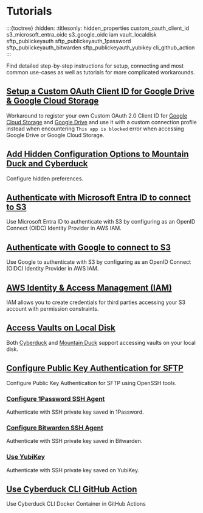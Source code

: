Tutorials
====

:::{toctree}
:hidden:
:titlesonly:
hidden_properties
custom_oauth_client_id
s3_microsoft_entra_oidc
s3_google_oidc
iam
vault_localdisk
sftp_publickeyauth
sftp_publickeyauth_1password
sftp_publickeyauth_bitwarden
sftp_publickeyauth_yubikey
cli_github_action
:::

Find detailed step-by-step instructions for setup, connecting and most common use-cases as well as tutorials for more complicated workarounds.

## [Setup a Custom OAuth Client ID for Google Drive & Google Cloud Storage](custom_oauth_client_id.md)
Workaround to register your own Custom OAuth 2.0 Client ID for [Google Cloud Storage](../protocols/googlecloudstorage.md) and [Google Drive](../protocols/googledrive.md) and use it with a custom connection profile instead when encountering `This app is blocked` error when accessing Google Drive or Google Cloud Storage.

## [Add Hidden Configuration Options to Mountain Duck and Cyberduck](hidden_properties.md)
Configure hidden preferences.

## [Authenticate with Microsoft Entra ID to connect to S3](s3_microsoft_entra_oidc.md)
Use Microsoft Entra ID to authenticate with S3 by configuring as an OpenID Connect (OIDC) Identity Provider in AWS IAM.

## [Authenticate with Google to connect to S3](s3_google_oidc.md)
Use Google to authenticate with S3 by configuring as an OpenID Connect (OIDC) Identity Provider in AWS IAM.

## [AWS Identity & Access Management (IAM)](iam.md)
IAM allows you to create credentials for third parties accessing your S3 account with permission constraints.

## [Access Vaults on Local Disk](vault_localdisk.md)
Both [Cyberduck](../cyberduck/index.md) and [Mountain Duck](../mountainduck/index.md) support accessing vaults on your local disk.

## [Configure Public Key Authentication for SFTP](sftp_publickeyauth.md)
Configure Public Key Authentication for SFTP using OpenSSH tools.

### [Configure 1Password SSH Agent](sftp_publickeyauth_1password.md)
Authenticate with SSH private key saved in 1Password.

### [Configure Bitwarden SSH Agent](sftp_publickeyauth_bitwarden.md)
Authenticate with SSH private key saved in Bitwarden.

### [Use YubiKey](sftp_publickeyauth_yubikey.md)
Authenticate with SSH private key saved on YubiKey.

## [Use Cyberduck CLI GitHub Action](cli_github_action.md)
Use Cyberduck CLI Docker Container in GitHub Actions